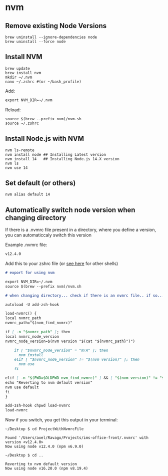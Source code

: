 # nvm

## Remove existing Node Versions
```shell
brew uninstall --ignore-dependencies node
brew uninstall --force node
```

## Install NVM

```shell
brew update
brew install nvm
mkdir ~/.nvm
nano ~/.zshrc #(or ~/bash_profile)
```

Add:

```md
export NVM_DIR=~/.nvm
```

Reload:

```shell
source $(brew --prefix nvm)/nvm.sh
source ~/.zshrc
```

## Install Node.js with NVM

```shell
nvm ls-remote
nvm install node ## Installing Latest version
nvm install 14   ## Installing Node.js 14.X version
nvm ls
nvm use 14 
```

## Set default (or others)

```shell
nvm alias default 14
```

## Automatically switch node version when changing directory

If there is a .nvmrc file present in a directory, where you define a version, you can automaticcaly switch this version

Example .nvmrc file:

```md
v12.4.0
```

Add this to your zshrc file (or [see here](https://github.com/nvm-sh/nvm#deeper-shell-integration) for other shells)

```md
# export for using nvm

export NVM_DIR=~/.nvm
source $(brew --prefix nvm)/nvm.sh

# when changing directory... check if there is an nvmrc file.. if so... change version directly

autoload -U add-zsh-hook

load-nvmrc() {
local nvmrc_path
nvmrc_path="$(nvm_find_nvmrc)"

if [ -n "$nvmrc_path" ]; then
local nvmrc_node_version
nvmrc_node_version=$(nvm version "$(cat "${nvmrc_path}")")

    if [ "$nvmrc_node_version" = "N/A" ]; then
      nvm install
    elif [ "$nvmrc_node_version" != "$(nvm version)" ]; then
      nvm use
    fi

elif [ -n "$(PWD=$OLDPWD nvm_find_nvmrc)" ] && [ "$(nvm version)" != "$(nvm version default)" ]; then
echo "Reverting to nvm default version"
nvm use default
fi
}

add-zsh-hook chpwd load-nvmrc
load-nvmrc
```

Now if you switch, you get this output in your terminal:

```shell
~/Desktop $ cd ProjectWithNvmrcFile

Found '/Users/axel/Ravago/Projects/ims-office-front/.nvmrc' with version <v12.4.0>
Now using node v12.4.0 (npm v6.9.0)

~/Desktop $ cd ..

Reverting to nvm default version
Now using node v16.20.0 (npm v8.19.4)
```
